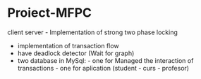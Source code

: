 # Proiect-MFPC
client server - Implementation of strong two phase locking

- implementation of transaction flow
- have deadlock detector (Wait for graph)
- two database in MySql: - one for Managed the interaction of transactions
                - one for aplication (student - curs - profesor) 
